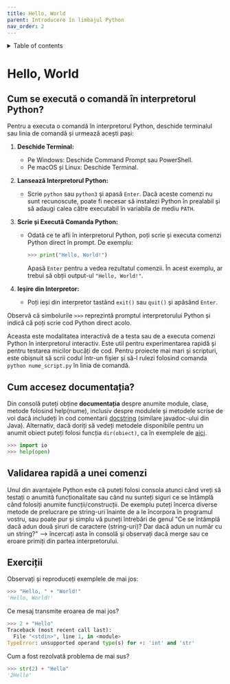 ```yaml
---
title: Hello, World
parent: Introducere în limbajul Python
nav_order: 2
---
```


<details markdown="block">
  <summary>
    Table of contents
  </summary>
  {: .text-delta }
1. TOC
{:toc}
</details>

# Hello, World
## Cum se execută o comandă în interpretorul Python?

Pentru a executa o comandă în interpretorul Python, deschide terminalul sau linia de comandă și urmează acești pași:

1. **Deschide Terminal:**
   - Pe Windows: Deschide Command Prompt sau PowerShell.
   - Pe macOS și Linux: Deschide Terminal.

2. **Lansează Interpretorul Python:**
   - Scrie `python` sau `python3` și apasă `Enter`. Dacă aceste comenzi nu sunt recunoscute, poate fi necesar să instalezi Python în prealabil și să adaugi calea către executabil în variabila de mediu `PATH`.

3. **Scrie și Execută Comanda Python:**
   - Odată ce te afli în interpretorul Python, poți scrie și executa comenzi Python direct în prompt. De exemplu:

     ```python
     >>> print("Hello, World!")
     ```

     Apasă `Enter` pentru a vedea rezultatul comenzii. În acest exemplu, ar trebui să obții output-ul `"Hello, World!"`.

4. **Ieșire din Interpretor:**
   - Poți ieși din interpretor tastând `exit()` sau `quit()` și apăsând `Enter`.

Observă că simbolurile `>>>` reprezintă promptul interpretorului Python și indică că poți scrie cod Python direct acolo.

Aceasta este modalitatea interactivă de a testa sau de a executa comenzi Python în interpretorul interactiv.
Este util pentru experimentarea rapidă și pentru testarea micilor bucăți de cod.
Pentru proiecte mai mari și scripturi, este obișnuit să scrii codul într-un fișier și să-l rulezi folosind comanda `python nume_script.py` în linia de comandă.

## Cum accesez documentația?

Din consolă puteți obține **documentația** despre anumite module, clase, metode folosind help(nume), inclusiv despre modulele și metodele scrise de voi dacă includeți în cod comentarii [docstring](http://www.python.org/dev/peps/pep-0257/) (similare javadoc-ului din Java).
Alternativ, dacă doriți să vedeți metodele disponibile pentru un anumit obiect puteți folosi funcția `dir(obiect)`, ca în exemplele de [aici](http://www.trytoprogram.com/python-programming/python-built-in-functions/dir/).

```python
>>> import io
>>> help(open)
```

## Validarea rapidă a unei comenzi

Unul din avantajele Python este că puteți folosi consola atunci când vreți să testați o anumită funcționalitate sau când nu sunteți siguri ce se întâmplă când folosiți anumite funcții/construcții.
De exemplu puteți încerca diverse metode de prelucrare pe string-uri înainte de a le încorpora în programul vostru, sau poate pur și simplu vă puneți întrebări de genul "Ce se întâmplă dacă adun două șiruri de caractere (string-uri)? Dar dacă adun un număr cu un string?" –> încercați asta în consolă și observați dacă merge sau ce eroare primiți din partea interpretorului.

## Exerciții

Observați și reproduceți exemplele de mai jos:

```python
>>> "Hello, " + "World!"
'Hello, World!'
```

Ce mesaj transmite eroarea de mai jos?
```python
>>> 2 + "Hello"
Traceback (most recent call last):
  File "<stdin>", line 1, in <module>
TypeError: unsupported operand type(s) for +: 'int' and 'str'
```

Cum a fost rezolvată problema de mai sus?
```python
>>> str(2) + "Hello"
'2Hello'
```